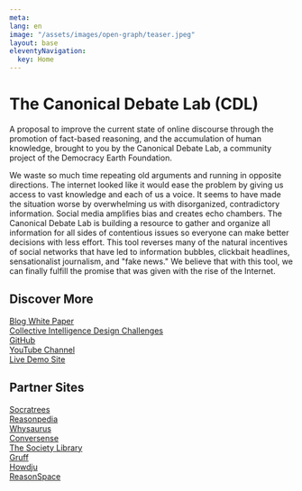 ```yaml
---
meta:
lang: en
image: "/assets/images/open-graph/teaser.jpeg"
layout: base
eleventyNavigation:
  key: Home
---
```


# The Canonical Debate Lab (CDL)

A proposal to improve the current state of online discourse through the
promotion of fact-based reasoning, and the accumulation of human
knowledge, brought to you by the Canonical Debate Lab, a community
project of the Democracy Earth Foundation.

We waste so much time repeating old arguments and running in
opposite directions. The internet looked like it would ease the
problem by giving us access to vast knowledge and each of us a
voice. It seems to have made the situation worse by overwhelming us
with disorganized, contradictory information. Social media amplifies
bias and creates echo chambers. The Canonical Debate Lab is building
a resource to gather and organize all information for all sides of
contentious issues so everyone can make better decisions with less
effort. This tool reverses many of the natural incentives of social
networks that have led to information bubbles, clickbait headlines,
sensationalist journalism, and "fake news." We believe that with
this tool, we can finally fulfill the promise that was given with
the rise of the Internet.

## Discover More

  <p>
    <a href="https://medium.com/canonical-debate-lab">
      Blog
    </a>
    <a href="https://github.com/canonical-debate-lab/paper/blob/master/README.mediawiki">
      White Paper
    </a>
    <br />
    <a href="/CIDesign/">Collective Intelligence Design Challenges</a>
    <br />
    <a href="https://github.com/canonical-debate-lab">GitHub</a>
    <br />
    <a href="https://www.youtube.com/channel/UCz0tKmmYwJcFqrjeyYkXaPA">
      YouTube Channel
    </a>
    <br />
    <a href="https://canonicaldebate.com">Live Demo Site</a>
  </p>

## Partner Sites

  <p>
    <a href="https://socratrees.azurewebsites.net/">Socratrees</a>
    <br />
    <a href="https://reasonpedia.com/">Reasonpedia</a>
    <br />
    <a href="https://www.whysaurus.com/">Whysaurus</a>
    <br />
    <a href="https://conversence.com/">Conversense</a>
    <br />
    <a href="https://www.societylibrary.org/">The Society Library</a>
    <br />
    <a href="http://gruff.org/">Gruff</a>
    <br />
    <a href="https://www.howdju.com/">Howdju</a>
    <br />
    <a href="https://www.reasonspace.com/">ReasonSpace</a>
  </p>
</div>

<!-- for debug: {{ site | dump }} {{page | dump }} {{meta | dump}}-->
